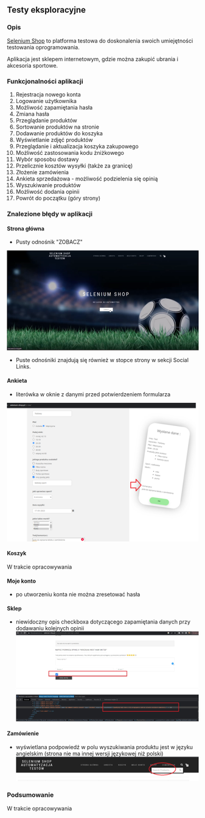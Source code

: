 ## Testy eksploracyjne

### Opis 
[Selenium Shop](http://www.selenium-shop.pl) to platforma testowa do doskonalenia swoich umiejętności testowania oprogramowania. 
<p>Aplikacja jest sklepem internetowym, gdzie można zakupić ubrania i akcesoria sportowe.</p>

### Funkcjonalności aplikacji

1. Rejestracja nowego konta
2. Logowanie użytkownika
3. Możliwość zapamiętania hasła
4. Zmiana hasła
5. Przeglądanie produktów
6. Sortowanie produktów na stronie
7. Dodawanie produktów do koszyka
8. Wyświetlanie zdjęć produktów
9. Przeglądanie i aktualizacja koszyka zakupowego
10. Możliwość zastosowania kodu żniżkowego
11. Wybór sposobu dostawy
12. Przelicznie kosztów wysyłki (także za granicę)
13. Złożenie zamówienia
14. Ankieta sprzedażowa - możliwość podzielenia się opinią
15. Wyszukiwanie produktów 
16. Możliwość dodania opinii
17. Powrót do początku (góry strony)

### Znalezione błędy w aplikacji

#### Strona główna

- Pusty odnośnik "ZOBACZ"

![1_pusty_link.png](images%2F1_pusty_link.png)

- Puste odnośniki znajdują się również w stopce strony w sekcji Social Links.
#### Ankieta

- literówka w oknie z danymi przed potwierdzeniem formularza

![3_ankieta.png](images%2F3_ankieta.png)

#### Koszyk
W trakcie opracowywania

#### Moje konto

- po utworzeniu konta nie można zresetować hasła

#### Sklep
- niewidoczny opis checkboxa dotyczącego zapamiętania danych przy dodawaniu kolejnych opinii
![2_checkbox_opinie.jpg](images%2F2_checkbox_opinie.jpg)

#### Zamówienie
- wyświetlana podpowiedź w polu wyszukiwania produktu jest w języku angielskim (strona nie ma innej wersji językowej niż polski)
![4_language.png](images%2F4_language.png)

### Podsumowanie 
W trakcie opracowywania
